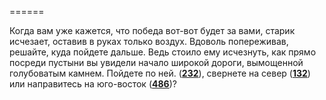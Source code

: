 ======

Когда вам уже кажется, что победа вот-вот будет за вами, старик исчезает, оставив в руках только воздух. Вдоволь попереживав, решайте, куда пойдете дальше. Ведь стоило ему исчезнуть, как прямо посреди пустыни вы увидели начало широкой дороги, вымощенной голубоватым камнем. Пойдете по ней. ([**232**](#n_232)), свернете на север ([**132**](#n_132)) или направитесь на юго-восток ([**486**](#n_486))?

